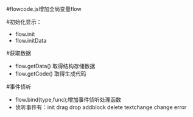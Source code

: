 #flowcode.js增加全局变量flow

#初始化显示：
  * flow.init
  * flow.initData

#获取数据
  * flow.getData() 取得结构存储数据
  * flow.getCode() 取得生成代码

#事件侦听
  * flow.bind(type,func);增加事件侦听处理函数
  * 侦听事件有：init drag drop addblock delete textchange change error
